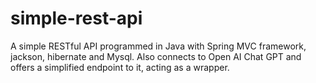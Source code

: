 # simple-rest-api
A simple RESTful API programmed in Java with Spring MVC framework, jackson, hibernate and Mysql.
Also connects to Open AI Chat GPT and offers a simplified endpoint to it, acting as a wrapper.
